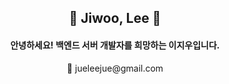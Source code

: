 <div align="center">
  <h2> 🍒 Jiwoo, Lee 🍒 </h2>
  <h4> <p>안녕하세요! 백엔드 서버 개발자를 희망하는 이지우입니다.</p></h4>
  <p> 📧  jueleejue@gmail.com </p>  
</div>
  
<!--   <br>
  
  ### 🌿 good at
  <div>
    <img src="https://img.shields.io/badge/-Java-orange?logo=java&logoColor=navy&style=flat">
    <img src="https://img.shields.io/badge/-JavaScript-F7DF1E?logo=javascript&logoColor=black&style=flat">
    <img src="https://img.shields.io/badge/-Python-3776AB?logo=python&logoColor=white&style=flat">

  </div>
  <div>
    <img src="https://img.shields.io/badge/-Spring Boot-6DB33F?logo=SpringBoot&logoColor=white&style=flat">
    <img src="https://img.shields.io/badge/-Spring Security-6DB33F?style=flat">
    <img src="https://img.shields.io/badge/-Hibernate-59666C?logo=hibernate&logoColor=white&style=flat">
    <img src="https://img.shields.io/badge/-mysql-4479A1?logo=mysql&logoColor=white&style=flat">
  </div>

  ### 🌿 activity
  <div>
    <a href="https://velog.io/@juejue">
      <img src="https://img.shields.io/badge/-juejue Velog-60C69A?logo=vimeo&logoColor=white&style=flat">
    </a>
    <a href="https://github.com/jueleejue">
      <img src="https://img.shields.io/badge/-jueleejue Github-181717?logo=github&logoColor=white&style=flat">
    </a>  
  </div>
  
  ### 🌿 contact me 
  <div>
    <img src="https://img.shields.io/badge/-Gmail-EA4335?logo=gmail&logoColor=white&style=flat"> jueleejue@gmail.com
  </div>
 
  <br><br>
  <a href="https://hits.seeyoufarm.com"><img src="https://hits.seeyoufarm.com/api/count/incr/badge.svg?url=https%3A%2F%2Fgithub.com%2Fjuegonjue&count_bg=%23FFDEDE&title_bg=%23FF7F7F&icon=&icon_color=%23FF3131&title=hits&edge_flat=false"/></a> -->
  


<!--
**juegonjue/juegonjue** is a ✨ _special_ ✨ repository because its `README.md` (this file) appears on your GitHub profile.

Here are some ideas to get you started:

- 🔭 I’m currently working on ...
- 🌱 I’m currently learning ...
- 👯 I’m looking to collaborate on ...
- 🤔 I’m looking for help with ...
- 💬 Ask me about ...
- 📫 How to reach me: ...
- 😄 Pronouns: ...
- ⚡ Fun fact: ...
-->
